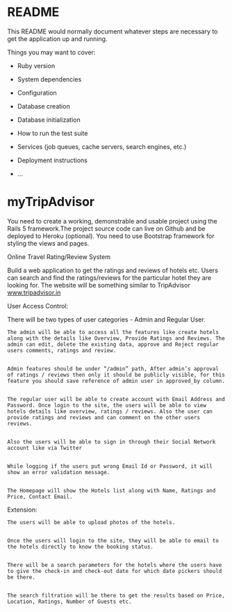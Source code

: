# README

This README would normally document whatever steps are necessary to get the
application up and running.

Things you may want to cover:

* Ruby version

* System dependencies

* Configuration

* Database creation

* Database initialization

* How to run the test suite

* Services (job queues, cache servers, search engines, etc.)

* Deployment instructions

* ...
# myTripAdvisor

You need to create a working, demonstrable and usable project using the Rails 5 framework.The project source code can live on Github and be deployed to Heroku (optional). You need to use Bootstrap framework for styling the views and pages.



Online Travel Rating/Review System

Build a web application to get the ratings and reviews of hotels etc. Users can search and find the ratings/reviews for the particular hotel they are looking for. The website will be something similar to TripAdvisor www.tripadvisor.in

User Access Control:

There will be two types of user categories - Admin and Regular User.

    The admin will be able to access all the features like create hotels along with the details like Overview, Provide Ratings and Reviews. The admin can edit, delete the existing data, approve and Reject regular users comments, ratings and review.


    Admin features should be under “/admin” path, After admin’s approval of ratings / reviews then only it should be publicly visible, for this feature you should save reference of admin user in approved_by column.   


    The regular user will be able to create account with Email Address and Password. Once login to the site, the users will be able to view hotels details like overview, ratings / reviews. Also the user can provide ratings and reviews and can comment on the other users reviews.


    Also the users will be able to sign in through their Social Network account like via Twitter


    While logging if the users put wrong Email Id or Password, it will show an error validation message.


    The Homepage will show the Hotels list along with Name, Ratings and Price, Contact Email.


Extension:

    The users will be able to upload photos of the hotels.


    Once the users will login to the site, they will be able to email to the hotels directly to know the booking status.


    There will be a search parameters for the hotels where the users have to give the check-in and check-out date for which date pickers should be there.


    The search filtration will be there to get the results based on Price, Location, Ratings, Number of Guests etc.
